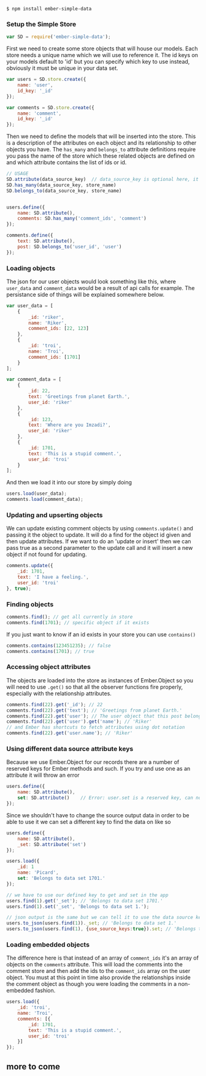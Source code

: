 ```
$ npm install ember-simple-data
```

### Setup the Simple Store

```js
var SD = require('ember-simple-data');
```

First we need to create some store objects that will house our models. Each store needs a unique name which we will use to reference it. The id keys on your models default to 'id' but you can specify which key to use instead, obviously it must be unique in your data set.

```js
var users = SD.store.create({
	name: 'user',
	id_key: '_id'
});

var comments = SD.store.create({
	name: 'comment',
	id_key: '_id'
});
```

Then we need to define the models that will be inserted into the store. This is a description of the attributes on each object and its relationship to other objects you have. The `has_many` and `belongs_to` attribute definitions require you pass the name of the store which these related objects are defined on and which attribute contains the list of ids or id.

```js
// USAGE
SD.attribute(data_source_key)  // data_source_key is optional here, it will default to your defined key
SD.has_many(data_source_key, store_name)
SD.belongs_to(data_source_key, store_name)


users.define({
	name: SD.attribute(),
	comments: SD.has_many('comment_ids', 'comment')
});

comments.define({
	text: SD.attribute(),
	post: SD.belongs_to('user_id', 'user')
});
```

### Loading objects

The json for our user objects would look something like this, where `user_data` and `comment_data` would be a result of api calls for example. The persistance side of things will be explained somewhere below.

```js
var user_data = [
	{
		_id: 'riker',
		name: 'Riker',
		comment_ids: [22, 123]
	},
	{
		_id: 'troi',
		name: 'Troi',
		comment_ids: [1701]
	}
];

var comment_data = [
	{
		_id: 22,
		text: 'Greetings from planet Earth.',
		user_id: 'riker'
	},
	{
		_id: 123,
		text: 'Where are you Imzadi?',
		user_id: 'riker'
	},
	{
		_id: 1701,
		text: 'This is a stupid comment.',
		user_id: 'troi'
	}
];
```

And then we load it into our store by simply doing

```js
users.load(user_data);
comments.load(comment_data);
```

### Updating and upserting objects

We can update existing comment objects by using `comments.update()` and passing it the object to update. It will do a find for the object id given and then update attributes. If we want to do an 'update or insert' then we can pass true as a second parameter to the update call and it will insert a new object if not found for updating.

```js
comments.update({
	_id: 1701,
	text: 'I have a feeling.',
	user_id: 'troi'
}, true);
```

### Finding objects

```js
comments.find(); // get all currently in store
comments.find(1701); // specific object if it exists
```

If you just want to know if an id exists in your store you can use `contains()`

```js
comments.contains(123451235); // false
comments.contains(1701); // true
```

### Accessing object attributes

The objects are loaded into the store as instances of Ember.Object so you will need to use `.get()` so that all the observer functions fire properly, especially with the relationship attributes.

```js
comments.find(22).get('_id'); // 22
comments.find(22).get('text'); // 'Greetings from planet Earth.'
comments.find(22).get('user'); // The user object that this post belongs to
comments.find(22).get('user').get('name'); // 'Riker'
// and Ember has shortcuts to fetch attributes using dot notation
comments.find(22).get('user.name'); // 'Riker'
```

### Using different data source attribute keys
Because we use Ember.Object for our records there are a number of reserved keys for Ember methods and such. If you try and use one as an attribute it will throw an error

```js
users.define({
	name: SD.attribute(),
	set: SD.attribute()    // Error: user.set is a reserved key, can not define with it. 
});
```

Since we shouldn't have to change the source output data in order to be able to use it we can set a different key to find the data on like so

```js
users.define({
	name: SD.attribute(),
	_set: SD.attribute('set')
});

users.load({
	_id: 1
	name: 'Picard',
	set: 'Belongs to data set 1701.'
});

// we have to use our defined key to get and set in the app
users.find(1).get('_set'); // 'Belongs to data set 1701.'
users.find(1).set('_set', 'Belongs to data set 1.');

// json output is the same but we can tell it to use the data source keys
users.to_json(users.find(1))._set; // 'Belongs to data set 1.'
users.to_json(users.find(1), {use_source_keys:true}).set; // 'Belongs to data set 1.'
```

### Loading embedded objects

The difference here is that instead of an array of `comment_ids` it's an array of objects on the `comments` attribute. This will load the comments into the comment store and then add the ids to the `comment_ids` array on the user object. You must at this point in time also provide the relationships inside the comment object as though you were loading the comments in a non-embedded fashion.

```js
users.load({
	_id: 'troi',
	name: 'Troi',
	comments: [{
		_id: 1701,
		text: 'This is a stupid comment.',
		user_id: 'troi'
	}]
});
```

## more to come


